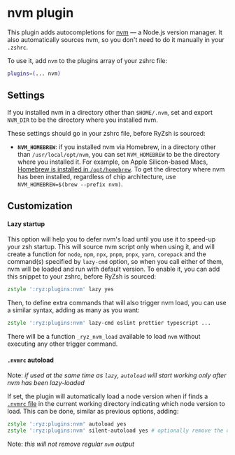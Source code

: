# nvm plugin

This plugin adds autocompletions for [nvm](https://github.com/nvm-sh/nvm) — a Node.js version manager. It also
automatically sources nvm, so you don't need to do it manually in your `.zshrc`.

To use it, add `nvm` to the plugins array of your zshrc file:

```zsh
plugins=(... nvm)
```

## Settings

If you installed nvm in a directory other than `$HOME/.nvm`, set and export `NVM_DIR` to be the directory
where you installed nvm.

These settings should go in your zshrc file, before RyZsh is sourced:

- **`NVM_HOMEBREW`**: if you installed nvm via Homebrew, in a directory other than `/usr/local/opt/nvm`, you
  can set `NVM_HOMEBREW` to be the directory where you installed it. For example, on Apple Silicon-based Macs,
  [Homebrew is installed in `/opt/homebrew`](https://docs.brew.sh/Installation). To get the directory where
  nvm has been installed, regardless of chip architecture, use `NVM_HOMEBREW=$(brew --prefix nvm)`.

## Customization

#### Lazy startup

This option will help you to defer nvm's load until you use it to speed-up your zsh startup. This will source
nvm script only when using it, and will create a function for `node`, `npm`, `npx`, `pnpm`, `pnpx`, `yarn`,
`corepack` and the command(s) specified by `lazy-cmd` option, so when you call either of them, nvm will be
loaded and run with default version. To enable it, you can add this snippet to your zshrc, before RyZsh is
sourced:

```zsh
zstyle ':ryz:plugins:nvm' lazy yes
```

Then, to define extra commands that will also trigger nvm load, you can use a similar syntax, adding as many
as you want:

```zsh
zstyle ':ryz:plugins:nvm' lazy-cmd eslint prettier typescript ...
```

There will be a function `_ryz_nvm_load` available to load `nvm` without executing any other trigger command.

#### `.nvmrc` autoload

Note: _if used at the same time as `lazy`, `autoload` will start working only after nvm has been lazy-loaded_

If set, the plugin will automatically load a node version when if finds a
[`.nvmrc` file](https://github.com/nvm-sh/nvm#nvmrc) in the current working directory indicating which node
version to load. This can be done, similar as previous options, adding:

```zsh
zstyle ':ryz:plugins:nvm' autoload yes
zstyle ':ryz:plugins:nvm' silent-autoload yes # optionally remove the output generated by NVM when autoloading
```

Note: _this will not remove regular `nvm` output_

